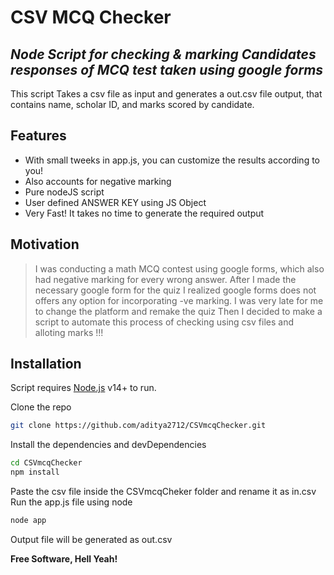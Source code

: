 # CSV MCQ Checker
## _Node Script for checking & marking Candidates responses of MCQ test taken using google forms_

This script Takes a csv file as input and generates a out.csv file output, that contains name, scholar ID, and marks scored by candidate.
## Features
- With small tweeks in app.js, you can customize the results according to you!
- Also accounts for negative marking
- Pure nodeJS script
- User defined ANSWER KEY using JS Object
- Very Fast! It takes no time to generate the required output 


## Motivation
> I was conducting a math MCQ contest using google forms, which also had 
> negative marking for every wrong answer.
> After I made the necessary google form for the quiz
> I realized google forms does not offers any option for incorporating
> -ve marking. I was very late for me to change the platform and remake the quiz
> Then I decided to make a script to automate this process of checking using csv files 
> and alloting marks !!!


## Installation

Script requires [Node.js](https://nodejs.org/) v14+ to run.

Clone the repo
```sh
git clone https://github.com/aditya2712/CSVmcqChecker.git
```

Install the dependencies and devDependencies

```sh
cd CSVmcqChecker
npm install
```

Paste the csv file inside the CSVmcqCheker folder and rename it as in.csv
Run the app.js file using node
```sh
node app
```
Output file will be generated as out.csv


**Free Software, Hell Yeah!**
